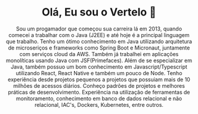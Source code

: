 <h1 align="center"> Olá, Eu sou o Vertelo 👋 </h1>

<p align="center">
Sou um progamador que começou sua carreira lá em 2013, quando comecei a trabalhar com o Java (J2EE) e até hoje é a principal linguagem que trabalho. 
Tenho um ótimo conhecimento em Java utilizando arquitetura de microseriços e frameworks como Spring Boot e Micronaut, juntamente com serviços cloud da AWS. Também já trabalhei em aplicações monolíticas usando Java com JSF(Primefaces).
Além de se especializar em Java, também possuo um bom conhecimento em Javascript/Typescript utilizando React, React Native e também um pouco de Node.
Tenho experiência desde projetos pequenos a projetos que possuiam mais de 10 milhões de acessos diários. 
Conheço padrões de projetos e melhores práticas de desenvolvimento. Experiência na utilização de ferramentas de monitoramento, conhecimento em banco de dados relacional e não relacional, IAC's, Dockers, Kubernetes, entre outros. 
</p>

##

<br>


<!--
**joaovertelo/joaovertelo** is a ✨ _special_ ✨ repository because its `README.md` (this file) appears on your GitHub profile.

Here are some ideas to get you started:

- 🔭 I’m currently working on ...
- 🌱 I’m currently learning ...
- 👯 I’m looking to collaborate on ...
- 🤔 I’m looking for help with ...
- 💬 Ask me about ...
- 📫 How to reach me: ...
- 😄 Pronouns: ...
- ⚡ Fun fact: ...
-->
